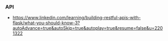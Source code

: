 ### API
* https://www.linkedin.com/learning/building-restful-apis-with-flask/what-you-should-know-3?autoAdvance=true&autoSkip=true&autoplay=true&resume=false&u=2201322
